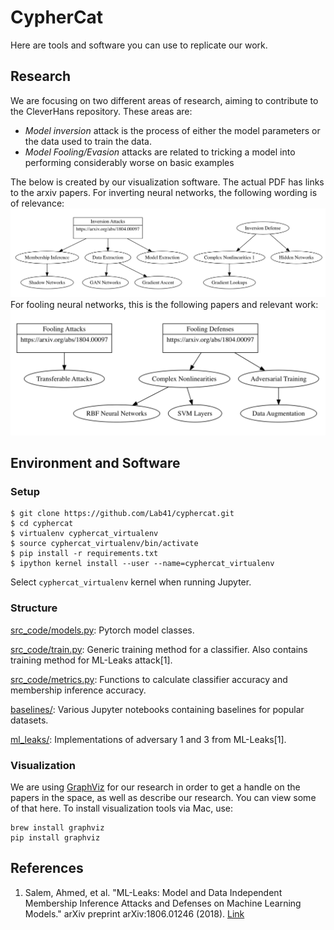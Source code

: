 # CypherCat

Here are tools and software you can use to replicate our work.

## Research

We are focusing on two different areas of research, aiming to contribute to the CleverHans repository. These areas are:
- *Model inversion* attack is the process of either the model parameters or the data used to train the data.
- *Model Fooling/Evasion* attacks are related to tricking a model into performing considerably worse on basic examples

The below is created by our visualization software. The actual PDF has links to the arxiv papers. For inverting neural networks, the following wording is of relevance:
[![Model Inversion](Visualizations/Example-Invert.png)](Visualizations/inversion-table.gv.pdf)
For fooling neural networks, this is the following papers and relevant work:
[![Model Fooling](Visualizations/Example-Fooling.png)](Visualizations/fooling-table.gv.pdf)

## Environment and Software

### Setup 
```console
$ git clone https://github.com/Lab41/cyphercat.git
$ cd cyphercat
$ virtualenv cyphercat_virtualenv
$ source cyphercat_virtualenv/bin/activate
$ pip install -r requirements.txt
$ ipython kernel install --user --name=cyphercat_virtualenv
```
Select `cyphercat_virtualenv` kernel when running Jupyter.  

### Structure
[src_code/models.py](src_code/models.py): Pytorch model classes.    

[src_code/train.py](src_code/train.py): Generic training method for a classifier. Also contains training method for ML-Leaks attack[1].   

[src_code/metrics.py](src_code/metrics.py): Functions to calculate classifier accuracy and membership inference accuracy.   

[baselines/](baselines/): Various Jupyter notebooks containing baselines for popular datasets.   

[ml_leaks/](ml_leaks/): Implementations of adversary 1 and 3 from ML-Leaks[1]. 

### Visualization

We are using [GraphViz](https://www.graphviz.org/) for our research in order to get a handle on the papers in the space, as well as describe our research. You can view some of that here. To install visualization tools via Mac, use:

```
brew install graphviz
pip install graphviz
```

## References 
1. Salem, Ahmed, et al. "ML-Leaks: Model and Data Independent Membership Inference Attacks and Defenses on Machine Learning Models." arXiv preprint arXiv:1806.01246 (2018). [Link](https://arxiv.org/abs/1806.01246)  

